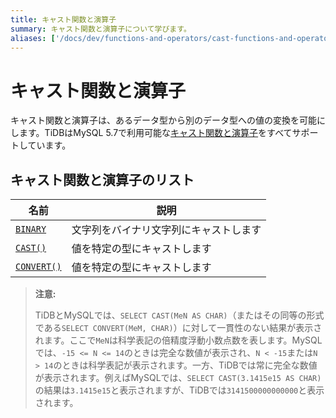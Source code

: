 ```yaml
---
title: キャスト関数と演算子
summary: キャスト関数と演算子について学びます。
aliases: ['/docs/dev/functions-and-operators/cast-functions-and-operators/','/docs/dev/reference/sql/functions-and-operators/cast-functions-and-operators/']
---
```


# キャスト関数と演算子

キャスト関数と演算子は、あるデータ型から別のデータ型への値の変換を可能にします。TiDBはMySQL 5.7で利用可能な[キャスト関数と演算子](https://dev.mysql.com/doc/refman/5.7/en/cast-functions.html)をすべてサポートしています。

## キャスト関数と演算子のリスト

| 名前                                    | 説明                             |
| ---------------------------------------- | -------------------------------- |
| [`BINARY`](https://dev.mysql.com/doc/refman/8.0/en/cast-functions.html#operator_binary) | 文字列をバイナリ文字列にキャストします |
| [`CAST()`](https://dev.mysql.com/doc/refman/8.0/en/cast-functions.html#function_cast) | 値を特定の型にキャストします   |
| [`CONVERT()`](https://dev.mysql.com/doc/refman/8.0/en/cast-functions.html#function_convert) | 値を特定の型にキャストします   |

> **注意:**
>
> TiDBとMySQLでは、`SELECT CAST(MeN AS CHAR)`（またはその同等の形式である`SELECT CONVERT(MeM, CHAR)`）に対して一貫性のない結果が表示されます。ここで`MeN`は科学表記の倍精度浮動小数点数を表します。MySQLでは、`-15 <= N <= 14`のときは完全な数値が表示され、`N < -15`または`N > 14`のときは科学表記が表示されます。一方、TiDBでは常に完全な数値が表示されます。例えばMySQLでは、`SELECT CAST(3.1415e15 AS CHAR)`の結果は`3.1415e15`と表示されますが、TiDBでは`3141500000000000`と表示されます。